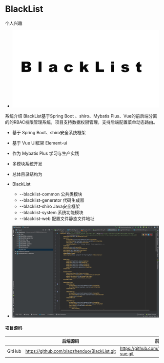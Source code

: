 # BlackList
个人兴趣



- ![image](https://github.com/xiaozhenduo/BlackList/blob/master/blacklist-web/src/main/resources/templates/img/b.png)
   
系统介绍
BlackList基于Spring Boot 、shiro、Mybatis Plus、Vue的前后端分离的的RBAC权限管理系统，项目支持数据权限管理，支持后端配置菜单动态路由。

- 基于 Spring Boot、shiro安全系统框架
- 基于 Vue UI框架 Element-ui
- 作为 Mybatis Plus 学习与生产实践
- 多模块系统开发
- 总体目录结构为
- BlackList
   -  --blacklist-common 公共类模块
   - --blacklist-generator 代码生成器
   - --blacklist-shiro Java安全框架
   - --blacklist-system 系统功能模块
   - --blacklist-web 配置文件静态文件地址

 - ![image](https://github.com/xiaozhenduo/BlackList/blob/master/blacklist-web/src/main/resources/templates/img/图片.png)   
    


#### 项目源码

|     |   后端源码  |   前端源码  |
|---  |--- | --- |
|  GitHub   |  https://github.com/xiaozhenduo/BlackList.git   |  https://github.com/xiaozhenduo/BlackList-vue.git  |
